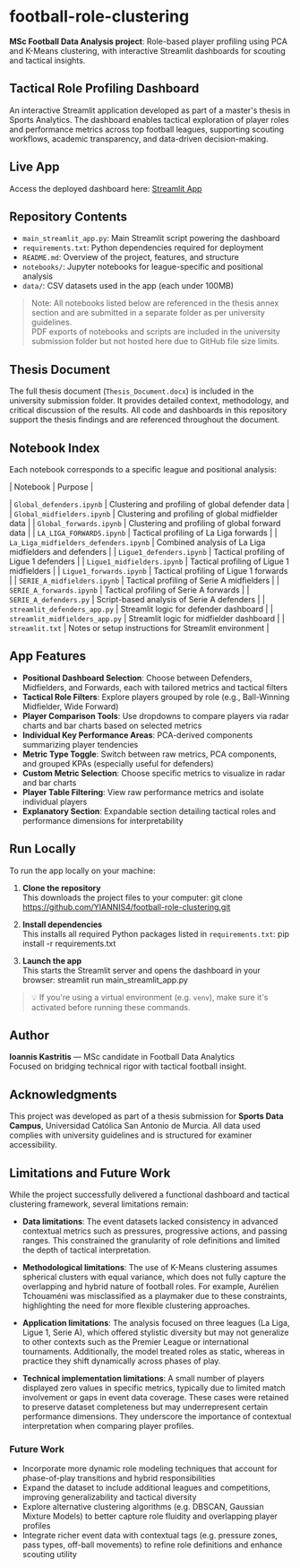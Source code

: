 #  football-role-clustering

**MSc Football Data Analysis project**: Role-based player profiling using PCA and K-Means clustering, with interactive Streamlit dashboards for scouting and tactical insights.

##  Tactical Role Profiling Dashboard

An interactive Streamlit application developed as part of a master's thesis in Sports Analytics. The dashboard enables tactical exploration of player roles and performance metrics across top football leagues, supporting scouting workflows, academic transparency, and data-driven decision-making.

##  Live App

Access the deployed dashboard here: [Streamlit App](https://your-username.streamlit.app)

## Repository Contents

- `main_streamlit_app.py`: Main Streamlit script powering the dashboard  
- `requirements.txt`: Python dependencies required for deployment  
- `README.md`: Overview of the project, features, and structure  
- `notebooks/`: Jupyter notebooks for league-specific and positional analysis  
- `data/`: CSV datasets used in the app (each under 100MB)

>  Note: All notebooks listed below are referenced in the thesis annex section and are submitted in a separate folder as per university guidelines.  
> PDF exports of notebooks and scripts are included in the university submission folder but not hosted here due to GitHub file size limits.

##  Thesis Document

The full thesis document (`Thesis_Document.docx`) is included in the university submission folder. It provides detailed context, methodology, and critical discussion of the results. All code and dashboards in this repository support the thesis findings and are referenced throughout the document.

##  Notebook Index

Each notebook corresponds to a specific league and positional analysis:

| Notebook                 | Purpose |

| `Global_defenders.ipynb` | Clustering and profiling of global defender data |
| `Global_midfielders.ipynb` | Clustering and profiling of global midfielder data |
| `Global_forwards.ipynb` | Clustering and profiling of global forward data |
| `LA_LIGA_FORWARDS.ipynb` | Tactical profiling of La Liga forwards |
| `La_Liga_midfielders_defenders.ipynb` | Combined analysis of La Liga midfielders and defenders |
| `Ligue1_defenders.ipynb` | Tactical profiling of Ligue 1 defenders |
| `Ligue1_midfielders.ipynb` | Tactical profiling of Ligue 1 midfielders |
| `Ligue1_forwards.ipynb` | Tactical profiling of Ligue 1 forwards |
| `SERIE_A_midfielders.ipynb` | Tactical profiling of Serie A midfielders |
| `SERIE_A_forwards.ipynb` | Tactical profiling of Serie A forwards |
| `SERIE_A_defenders.py` | Script-based analysis of Serie A defenders |
| `streamlit_defenders_app.py` | Streamlit logic for defender dashboard |
| `streamlit_midfielders_app.py` | Streamlit logic for midfielder dashboard |
| `streamlit.txt` | Notes or setup instructions for Streamlit environment |

##  App Features

- **Positional Dashboard Selection**: Choose between Defenders, Midfielders, and Forwards, each with tailored metrics and tactical filters  
- **Tactical Role Filters**: Explore players grouped by role (e.g., Ball-Winning Midfielder, Wide Forward)  
- **Player Comparison Tools**: Use dropdowns to compare players via radar charts and bar charts based on selected metrics  
- **Individual Key Performance Areas**: PCA-derived components summarizing player tendencies  
- **Metric Type Toggle**: Switch between raw metrics, PCA components, and grouped KPAs (especially useful for defenders)  
- **Custom Metric Selection**: Choose specific metrics to visualize in radar and bar charts  
- **Player Table Filtering**: View raw performance metrics and isolate individual players  
- **Explanatory Section**: Expandable section detailing tactical roles and performance dimensions for interpretability

##  Run Locally 

To run the app locally on your machine:

1. **Clone the repository**  
   This downloads the project files to your computer: git clone https://github.com/YIANNIS4/football-role-clustering.git

2. **Install dependencies**  
This installs all required Python packages listed in `requirements.txt`:  pip install -r requirements.txt


3. **Launch the app**  
This starts the Streamlit server and opens the dashboard in your browser: streamlit run main_streamlit_app.py


> 💡 If you're using a virtual environment (e.g. `venv`), make sure it's activated before running these commands.

##  Author

**Ioannis Kastritis** — MSc candidate in Football Data Analytics  
Focused on bridging technical rigor with tactical football insight.

##  Acknowledgments

This project was developed as part of a thesis submission for **Sports Data Campus**, Universidad Católica San Antonio de Murcia. All data used complies with university guidelines and is structured for examiner accessibility.

##  Limitations and Future Work

While the project successfully delivered a functional dashboard and tactical clustering framework, several limitations remain:

- **Data limitations**: The event datasets lacked consistency in advanced contextual metrics such as pressures, progressive actions, and passing ranges. This constrained the granularity of role definitions and limited the depth of tactical interpretation.

- **Methodological limitations**: The use of K-Means clustering assumes spherical clusters with equal variance, which does not fully capture the overlapping and hybrid nature of football roles. For example, Aurélien Tchouaméni was misclassified as a playmaker due to these constraints, highlighting the need for more flexible clustering approaches.

- **Application limitations**: The analysis focused on three leagues (La Liga, Ligue 1, Serie A), which offered stylistic diversity but may not generalize to other contexts such as the Premier League or international tournaments. Additionally, the model treated roles as static, whereas in practice they shift dynamically across phases of play.

- **Technical implementation limitations**: A small number of players displayed zero values in specific metrics, typically due to limited match involvement or gaps in event data coverage. These cases were retained to preserve dataset completeness but may underrepresent certain performance dimensions. They underscore the importance of contextual interpretation when comparing player profiles.

###  Future Work

- Incorporate more dynamic role modeling techniques that account for phase-of-play transitions and hybrid responsibilities  
- Expand the dataset to include additional leagues and competitions, improving generalizability and tactical diversity  
- Explore alternative clustering algorithms (e.g. DBSCAN, Gaussian Mixture Models) to better capture role fluidity and overlapping player profiles  
- Integrate richer event data with contextual tags (e.g. pressure zones, pass types, off-ball movements) to refine role definitions and enhance scouting utility





